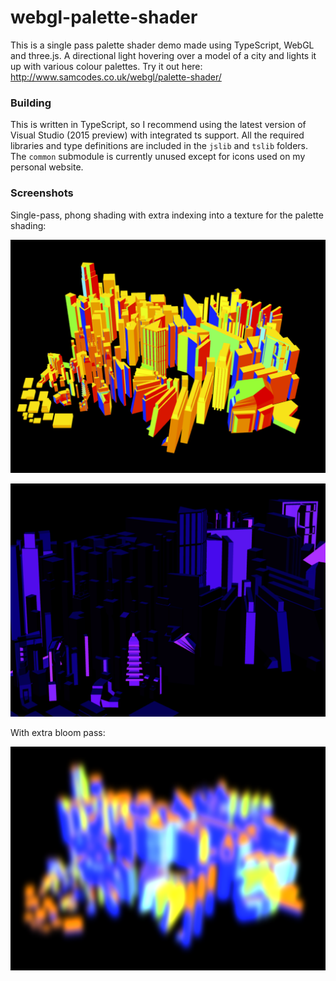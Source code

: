 # webgl-palette-shader

This is a single pass palette shader demo made using TypeScript, WebGL and three.js. A directional light hovering over a model of a city and lights it up with various colour palettes. Try it out here: http://www.samcodes.co.uk/webgl/palette-shader/

### Building ###

This is written in TypeScript, so I recommend using the latest version of Visual Studio (2015 preview) with integrated ts support. All the required libraries and type definitions are included in the ```jslib``` and ```tslib``` folders. The ```common``` submodule is currently unused except for icons used on my personal website.

### Screenshots ###

Single-pass, phong shading with extra indexing into a texture for the palette shading: 

![](screenshots/palette1.png?raw=true)

![](screenshots/palette2.png?raw=true)

With extra bloom pass:

![](screenshots/bloom1.png?raw=true)
